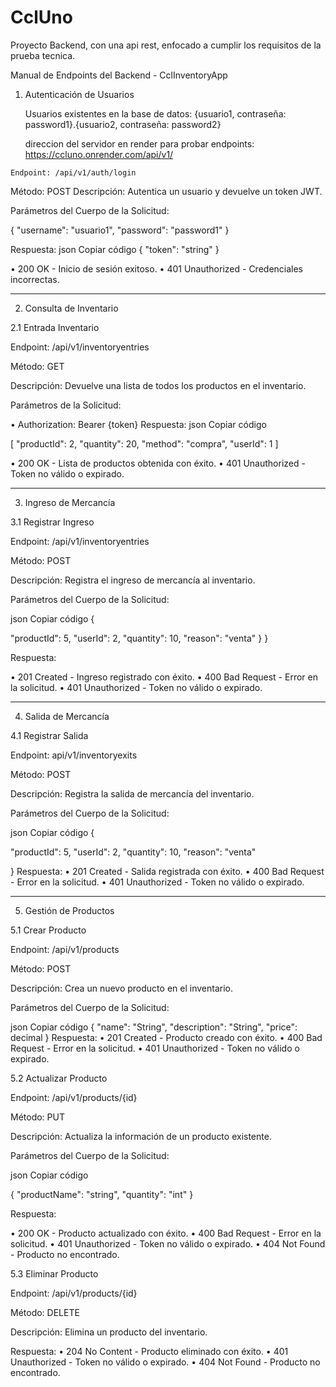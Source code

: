 # CclUno
Proyecto Backend, con una api rest, enfocado a cumplir los requisitos de la prueba tecnica.

Manual de Endpoints del Backend - CclInventoryApp

   1. Autenticación de Usuarios

       Usuarios existentes en la base de datos: {usuario1, contraseña: password1}.{usuario2, contraseña: password2}

       direccion del servidor en render para probar endpoints: https://ccluno.onrender.com/api/v1/

    Endpoint: /api/v1/auth/login

Método: POST
Descripción: Autentica un usuario y devuelve un token JWT.

Parámetros del Cuerpo de la Solicitud:

{
    "username": "usuario1",
    "password": "password1"
}

Respuesta:
json
Copiar código
{
    "token": "string"
}

•	200 OK - Inicio de sesión exitoso.
•	401 Unauthorized - Credenciales incorrectas.

-----------------------------------------------------------------------------------------------------------------------

2. Consulta de Inventario

2.1 Entrada Inventario

Endpoint: /api/v1/inventoryentries

Método: GET

Descripción: Devuelve una lista de todos los productos en el inventario.

Parámetros de la Solicitud:

•	Authorization: Bearer {token}
Respuesta:
json
Copiar código

[
   "productId": 2,
   "quantity": 20,
   "method": "compra",
   "userId": 1
]

•	200 OK - Lista de productos obtenida con éxito.
•	401 Unauthorized - Token no válido o expirado.

---------------------------------------------------------------------------------------------------------------------------

3. Ingreso de Mercancía

3.1 Registrar Ingreso

Endpoint: /api/v1/inventoryentries

Método: POST

Descripción: Registra el ingreso de mercancía al inventario.

Parámetros del Cuerpo de la Solicitud:

json
Copiar código
{
   
  "productId": 5,
  "userId": 2,
  "quantity": 10,
  "reason": "venta"
}
}

Respuesta: 

•	201 Created - Ingreso registrado con éxito.
•	400 Bad Request - Error en la solicitud.
•	401 Unauthorized - Token no válido o expirado.

----------------------------------------------------------------------------------------------------------------------------------------------------------------

4. Salida de Mercancía

4.1 Registrar Salida

Endpoint: api/v1/inventoryexits

Método: POST

Descripción: Registra la salida de mercancía del inventario.

Parámetros del Cuerpo de la Solicitud:

json
Copiar código
{

  "productId": 5,
  "userId": 2,
  "quantity": 10,
  "reason": "venta"

}
Respuesta:
•	201 Created - Salida registrada con éxito.
•	400 Bad Request - Error en la solicitud.
•	401 Unauthorized - Token no válido o expirado.

--------------------------------------------------------------------------------------------------------------------------------------------------------

5. Gestión de Productos

5.1 Crear Producto

Endpoint: /api/v1/products

Método: POST

Descripción: Crea un nuevo producto en el inventario.

Parámetros del Cuerpo de la Solicitud:

json
Copiar código
{
  "name": "String",
  "description": "String",
  "price": decimal
}
Respuesta:
•	201 Created - Producto creado con éxito.
•	400 Bad Request - Error en la solicitud.
•	401 Unauthorized - Token no válido o expirado.


5.2 Actualizar Producto

Endpoint: /api/v1/products/{id}

Método: PUT

Descripción: Actualiza la información de un producto existente.

Parámetros del Cuerpo de la Solicitud:

json
Copiar código

{
    "productName": "string",
    "quantity": "int"
}

Respuesta:

•	200 OK - Producto actualizado con éxito.
•	400 Bad Request - Error en la solicitud.
•	401 Unauthorized - Token no válido o expirado.
•	404 Not Found - Producto no encontrado.

5.3 Eliminar Producto

Endpoint: /api/v1/products/{id}

Método: DELETE

Descripción: Elimina un producto del inventario.

Respuesta:
•	204 No Content - Producto eliminado con éxito.
•	401 Unauthorized - Token no válido o expirado.
•	404 Not Found - Producto no encontrado.

